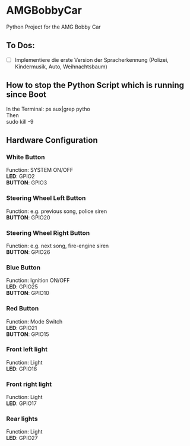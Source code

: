 # AMGBobbyCar
Python Project for the AMG Bobby Car

## To Dos:

- [ ] Implementiere die erste Version der Spracherkennung (Polizei, Kindermusik, Auto, Weihnachtsbaum)


## How to stop the Python Script which is running since Boot
In the Terminal:  ps aux|grep pytho  
Then  
sudo kill -9 <Process ID>

## Hardware Configuration

### White Button  
Function: SYSTEM ON/OFF  
**LED**: GPIO2  
**BUTTON**: GPIO3

### Steering Wheel Left Button
Function: e.g. previous song, police siren    
**BUTTON**: GPIO20

### Steering Wheel Right Button
Function: e.g. next song, fire-engine siren    
**BUTTON**: GPIO26

### Blue Button
Function: Ignition ON/OFF    
**LED**: GPIO25  
**BUTTON**: GPIO10

### Red Button
Function: Mode Switch    
**LED**: GPIO21  
**BUTTON**: GPIO15

### Front left light
Function: Light    
**LED**: GPIO18  

### Front right light
Function: Light    
**LED**: GPIO17

### Rear lights
Function: Light    
**LED**: GPIO27

